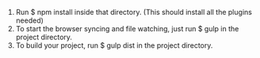 1. Run $ npm install inside that directory. (This should install all the plugins needed)
2. To start the browser syncing and file watching, just run $ gulp in the project directory.
3. To build your project, run $ gulp dist in the project directory.
